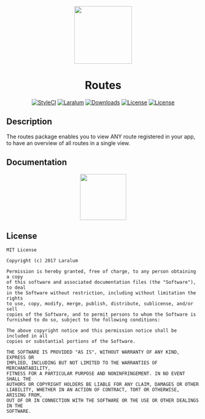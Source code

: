 <p align="center"><a href="https://laralum.com"><img height="150" src="https://avatars1.githubusercontent.com/u/22253051"></a></p>

<h1 align="center">Routes</h1>

<p align="center">
<a href="https://styleci.io/repos/86605593"><img src="https://styleci.io/repos/86605593/shield?style=flat&branch=master" alt="StyleCI"></a>
<a href="https://github.com/laralum"><img src="https://img.shields.io/badge/Built%20For-Laralum-orange.svg" alt="Laralum"></a>
<a href="https://github.com/laralum/Routes"><img src="https://poser.pugx.org/laralum/routes/d/total.svg" alt="Downloads"></a>
<a href="https://github.com/Laralum/Routes/releases"><img src="https://poser.pugx.org/laralum/routes/v/stable.svg" alt="License"></a>
<a href="https://raw.githubusercontent.com/Laralum/Routes/master/LICENSE"><img src="https://poser.pugx.org/laralum/routes/license.svg" alt="License"></a>
</p>

## Description
The routes package enables you to view ANY route registered in your app, to have an overview of all routes in a single view.


## Documentation

<p align="center">
<a href="https://laralum.com/docs/routes"><img height="120" src="http://i.imgur.com/47WnADd.png"></a>
</p>

## License

```
MIT License

Copyright (c) 2017 Laralum

Permission is hereby granted, free of charge, to any person obtaining a copy
of this software and associated documentation files (the "Software"), to deal
in the Software without restriction, including without limitation the rights
to use, copy, modify, merge, publish, distribute, sublicense, and/or sell
copies of the Software, and to permit persons to whom the Software is
furnished to do so, subject to the following conditions:

The above copyright notice and this permission notice shall be included in all
copies or substantial portions of the Software.

THE SOFTWARE IS PROVIDED "AS IS", WITHOUT WARRANTY OF ANY KIND, EXPRESS OR
IMPLIED, INCLUDING BUT NOT LIMITED TO THE WARRANTIES OF MERCHANTABILITY,
FITNESS FOR A PARTICULAR PURPOSE AND NONINFRINGEMENT. IN NO EVENT SHALL THE
AUTHORS OR COPYRIGHT HOLDERS BE LIABLE FOR ANY CLAIM, DAMAGES OR OTHER
LIABILITY, WHETHER IN AN ACTION OF CONTRACT, TORT OR OTHERWISE, ARISING FROM,
OUT OF OR IN CONNECTION WITH THE SOFTWARE OR THE USE OR OTHER DEALINGS IN THE
SOFTWARE.
```
